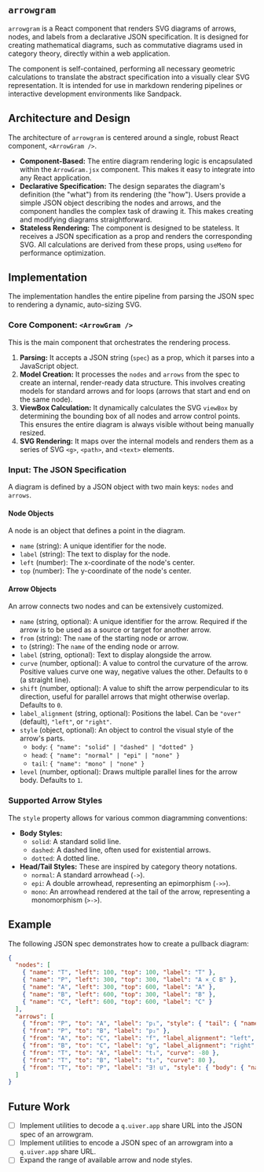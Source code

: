 ## `arrowgram`

`arrowgram` is a React component that renders SVG diagrams of arrows, nodes, and labels from a declarative JSON specification. It is designed for creating mathematical diagrams, such as commutative diagrams used in category theory, directly within a web application.

The component is self-contained, performing all necessary geometric calculations to translate the abstract specification into a visually clear SVG representation. It is intended for use in markdown rendering pipelines or interactive development environments like Sandpack.

## Architecture and Design

The architecture of `arrowgram` is centered around a single, robust React component, `<ArrowGram />`.

-   **Component-Based:** The entire diagram rendering logic is encapsulated within the `ArrowGram.jsx` component. This makes it easy to integrate into any React application.
-   **Declarative Specification:** The design separates the diagram's definition (the "what") from its rendering (the "how"). Users provide a simple JSON object describing the nodes and arrows, and the component handles the complex task of drawing it. This makes creating and modifying diagrams straightforward.
-   **Stateless Rendering:** The component is designed to be stateless. It receives a JSON specification as a prop and renders the corresponding SVG. All calculations are derived from these props, using `useMemo` for performance optimization.

## Implementation

The implementation handles the entire pipeline from parsing the JSON spec to rendering a dynamic, auto-sizing SVG.

### Core Component: `<ArrowGram />`

This is the main component that orchestrates the rendering process.

1.  **Parsing:** It accepts a JSON string (`spec`) as a prop, which it parses into a JavaScript object.
2.  **Model Creation:** It processes the `nodes` and `arrows` from the spec to create an internal, render-ready data structure. This involves creating models for standard arrows and for loops (arrows that start and end on the same node).
3.  **ViewBox Calculation:** It dynamically calculates the SVG `viewBox` by determining the bounding box of all nodes and arrow control points. This ensures the entire diagram is always visible without being manually resized.
4.  **SVG Rendering:** It maps over the internal models and renders them as a series of SVG `<g>`, `<path>`, and `<text>` elements.

### Input: The JSON Specification

A diagram is defined by a JSON object with two main keys: `nodes` and `arrows`.

#### Node Objects

A node is an object that defines a point in the diagram.

-   `name` (string): A unique identifier for the node.
-   `label` (string): The text to display for the node.
-   `left` (number): The x-coordinate of the node's center.
-   `top` (number): The y-coordinate of the node's center.

#### Arrow Objects

An arrow connects two nodes and can be extensively customized.

-   `name` (string, optional): A unique identifier for the arrow. Required if the arrow is to be used as a source or target for another arrow.
-   `from` (string): The `name` of the starting node or arrow.
-   `to` (string): The `name` of the ending node or arrow.
-   `label` (string, optional): Text to display alongside the arrow.
-   `curve` (number, optional): A value to control the curvature of the arrow. Positive values curve one way, negative values the other. Defaults to `0` (a straight line).
-   `shift` (number, optional): A value to shift the arrow perpendicular to its direction, useful for parallel arrows that might otherwise overlap. Defaults to `0`.
-   `label_alignment` (string, optional): Positions the label. Can be `"over"` (default), `"left"`, or `"right"`.
-   `style` (object, optional): An object to control the visual style of the arrow's parts.
    -   `body`: `{ "name": "solid" | "dashed" | "dotted" }`
    -   `head`: `{ "name": "normal" | "epi" | "none" }`
    -   `tail`: `{ "name": "mono" | "none" }`
-   `level` (number, optional): Draws multiple parallel lines for the arrow body. Defaults to `1`.

### Supported Arrow Styles

The `style` property allows for various common diagramming conventions:

-   **Body Styles:**
    -   `solid`: A standard solid line.
    -   `dashed`: A dashed line, often used for existential arrows.
    -   `dotted`: A dotted line.
-   **Head/Tail Styles:** These are inspired by category theory notations.
    -   `normal`: A standard arrowhead (`->`).
    -   `epi`: A double arrowhead, representing an epimorphism (`->>`).
    -   `mono`: An arrowhead rendered at the tail of the arrow, representing a monomorphism (`>->`).

## Example

The following JSON spec demonstrates how to create a pullback diagram:

```json
{
  "nodes": [
    { "name": "T", "left": 100, "top": 100, "label": "T" },
    { "name": "P", "left": 300, "top": 300, "label": "A ×_C B" },
    { "name": "A", "left": 300, "top": 600, "label": "A" },
    { "name": "B", "left": 600, "top": 300, "label": "B" },
    { "name": "C", "left": 600, "top": 600, "label": "C" }
  ],
  "arrows": [
    { "from": "P", "to": "A", "label": "p₁", "style": { "tail": { "name": "mono" } } },
    { "from": "P", "to": "B", "label": "p₂" },
    { "from": "A", "to": "C", "label": "f", "label_alignment": "left", "style": { "head": { "name": "epi" } } },
    { "from": "B", "to": "C", "label": "g", "label_alignment": "right", "style": { "tail": { "name": "mono" } } },
    { "from": "T", "to": "A", "label": "t₁", "curve": -80 },
    { "from": "T", "to": "B", "label": "t₂", "curve": 80 },
    { "from": "T", "to": "P", "label": "∃! u", "style": { "body": { "name": "dashed" } } }
  ]
}
```

## Future Work

-   [ ] Implement utilities to decode a `q.uiver.app` share URL into the JSON spec of an arrowgram.
-   [ ] Implement utilities to encode a JSON spec of an arrowgram into a `q.uiver.app` share URL.
-   [ ] Expand the range of available arrow and node styles.
